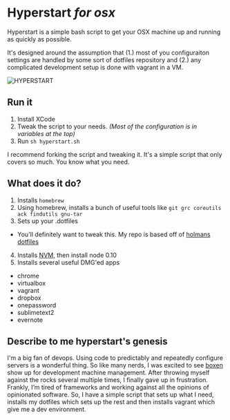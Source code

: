 # Hyperstart *for osx*

Hyperstart is a simple bash script to get your OSX machine up and running as quickly as possible. 

It's designed around the assumption that (1.) most of you configuraiton settings are handled by some sort of dotfiles repository and (2.) any complicated development setup is done with vagrant in a VM.

![HYPERSTART](http://25.media.tumblr.com/tumblr_lxm124J68n1qizhaoo1_400.gif)

## Run it

1. Install XCode
2. Tweak the script to your needs. *(Most of the configuration is in variables at the top)*
3. Run `sh hyperstart.sh`

I recommend forking the script and tweaking it. It's a simple script that only covers so much. You know what you need.

## What does it do?

1. Installs `homebrew`
2. Using homebrew, installs a bunch of useful tools like `git grc coreutils ack findutils gnu-tar`
3. Sets up your .dotfiles
  * You'll definitely want to tweak this. My repo is based off of [holmans dotfiles](https://github.com/holman/dotfiles) 
4. Installs [NVM](https://github.com/creationix/nvm), then install node 0.10
5. Installs several useful DMG'ed apps
  * chrome
  * virtualbox
  * vagrant
  * dropbox
  * onepassword
  * sublimetext2
  * evernote

## Describe to me hyperstart's genesis

I'm a big fan of devops. Using code to predictably and repeatedly configure servers is a wonderful thing. So like many nerds, I was excited to see [boxen](https://www.github.com/boxen) show up for development machine management. After throwing myself against the rocks several multiple times, I finally gave up in frustration. Frankly, I’m tired of frameworks and working against all the opinions of opinionated software. So, I have a simple script that sets up what I need, installs my dotfiles which sets up the rest and then installs vagrant which give me a dev environment.
